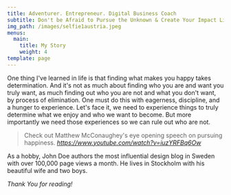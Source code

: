 ```yaml
---
title: Adventurer. Entrepreneur. Digital Business Coach
subtitle: Don't be Afraid to Pursue the Unknown & Create Your Impact Lifestyle!
img_path: /images/selfie1austria.jpeg
menus:
  main:
    title: My Story
    weight: 4
template: page
---
```

One thing I've learned in life is that finding what makes you happy takes determination. And it's not as much about finding who you are and want you truly want, as much finding out who you are not and what you don't want, by process of elimination. One must do this with eagerness, discipline, and a hunger to experience. Let's face it, we need to experience things to truly determine what we enjoy and who we want to become. But more importantly we need those experiences so we can rule out who are not. 

> Check out Matthew McConaughey's eye opening speech on pursuing happiness. <cite><https://www.youtube.com/watch?v=iuzYRFBq6Ow></cite>

As a hobby, John Doe authors the most influential design blog in Sweden with over 100,000 page views a month. He lives in Stockholm with his beautiful wife and two boys.

*Thank You for reading!*

